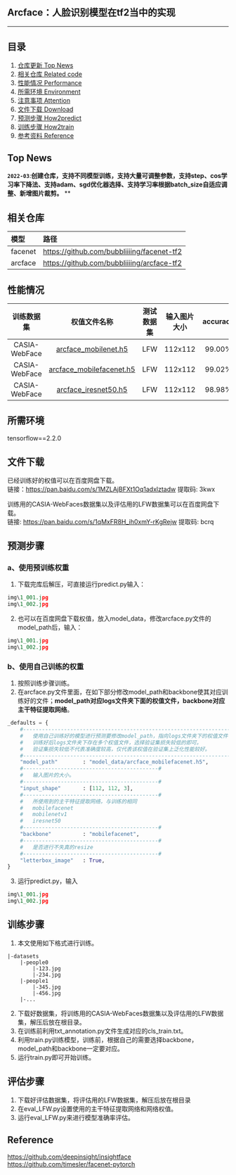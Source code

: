 ## Arcface：人脸识别模型在tf2当中的实现
---

## 目录
1. [仓库更新 Top News](#仓库更新)
2. [相关仓库 Related code](#相关仓库)
3. [性能情况 Performance](#性能情况)
4. [所需环境 Environment](#所需环境)
5. [注意事项 Attention](#注意事项)
6. [文件下载 Download](#文件下载)
7. [预测步骤 How2predict](#预测步骤)
8. [训练步骤 How2train](#训练步骤)
9. [参考资料 Reference](#Reference)

## Top News
**`2022-03`**:**创建仓库，支持不同模型训练，支持大量可调整参数，支持step、cos学习率下降法、支持adam、sgd优化器选择、支持学习率根据batch_size自适应调整、新增图片裁剪。**  **  

## 相关仓库
| 模型 | 路径 |
| :----- | :----- |
facenet | https://github.com/bubbliiiing/facenet-tf2
arcface | https://github.com/bubbliiiing/arcface-tf2

## 性能情况
| 训练数据集 | 权值文件名称 | 测试数据集 | 输入图片大小 | accuracy | Validation rate |
| :-----: | :-----: | :------: | :------: | :------: | :------: |
| CASIA-WebFace | [arcface_mobilenet.h5](https://github.com/bubbliiiing/arcface-tf2/releases/download/v1.0/arcface_mobilenet.h5) | LFW | 112x112 | 99.00% |  0.95200+-0.02237 @ FAR=0.00100 |
| CASIA-WebFace | [arcface_mobilefacenet.h5](https://github.com/bubbliiiing/arcface-tf2/releases/download/v1.0/arcface_mobilefacenet.h5) | LFW | 112x112 | 99.02% | 0.96500+-0.01344 @ FAR=0.00133 |
| CASIA-WebFace | [arcface_iresnet50.h5](https://github.com/bubbliiiing/arcface-tf2/releases/download/v1.0/arcface_iresnet50.h5) | LFW | 112x112 | 98.98% | 0.92967+-0.01935 @ FAR=0.00133 |

## 所需环境
tensorflow==2.2.0

## 文件下载
已经训练好的权值可以在百度网盘下载。    
链接：https://pan.baidu.com/s/1MZLAjBFXt1Oq1adxlztadw 提取码: 3kwx 

训练用的CASIA-WebFaces数据集以及评估用的LFW数据集可以在百度网盘下载。    
链接: https://pan.baidu.com/s/1qMxFR8H_ih0xmY-rKgRejw 提取码: bcrq   

## 预测步骤
### a、使用预训练权重
1. 下载完库后解压，可直接运行predict.py输入：
```python
img\1_001.jpg
img\1_002.jpg
```  
2. 也可以在百度网盘下载权值，放入model_data，修改arcface.py文件的model_path后，输入：
```python
img\1_001.jpg
img\1_002.jpg
```  
### b、使用自己训练的权重
1. 按照训练步骤训练。  
2. 在arcface.py文件里面，在如下部分修改model_path和backbone使其对应训练好的文件；**model_path对应logs文件夹下面的权值文件，backbone对应主干特征提取网络**。  
```python
_defaults = {
    #--------------------------------------------------------------------------#
    #   使用自己训练好的模型进行预测要修改model_path，指向logs文件夹下的权值文件
    #   训练好后logs文件夹下存在多个权值文件，选择验证集损失较低的即可。
    #   验证集损失较低不代表准确度较高，仅代表该权值在验证集上泛化性能较好。
    #--------------------------------------------------------------------------#
    "model_path"        : "model_data/arcface_mobilefacenet.h5",
    #-------------------------------------------#
    #   输入图片的大小。
    #-------------------------------------------#
    "input_shape"       : [112, 112, 3],
    #-------------------------------------------#
    #   所使用到的主干特征提取网络，与训练的相同
    #   mobilefacenet
    #   mobilenetv1
    #   iresnet50
    #-------------------------------------------#
    "backbone"          : "mobilefacenet",
    #-------------------------------------------#
    #   是否进行不失真的resize
    #-------------------------------------------#
    "letterbox_image"   : True,
}
```
3. 运行predict.py，输入  
```python
img\1_001.jpg
img\1_002.jpg
```  

## 训练步骤
1. 本文使用如下格式进行训练。
```
|-datasets
    |-people0
        |-123.jpg
        |-234.jpg
    |-people1
        |-345.jpg
        |-456.jpg
    |-...
```  
2. 下载好数据集，将训练用的CASIA-WebFaces数据集以及评估用的LFW数据集，解压后放在根目录。
3. 在训练前利用txt_annotation.py文件生成对应的cls_train.txt。  
4. 利用train.py训练模型，训练前，根据自己的需要选择backbone，model_path和backbone一定要对应。
5. 运行train.py即可开始训练。

## 评估步骤
1. 下载好评估数据集，将评估用的LFW数据集，解压后放在根目录
2. 在eval_LFW.py设置使用的主干特征提取网络和网络权值。
3. 运行eval_LFW.py来进行模型准确率评估。

## Reference
https://github.com/deepinsight/insightface  
https://github.com/timesler/facenet-pytorch   

